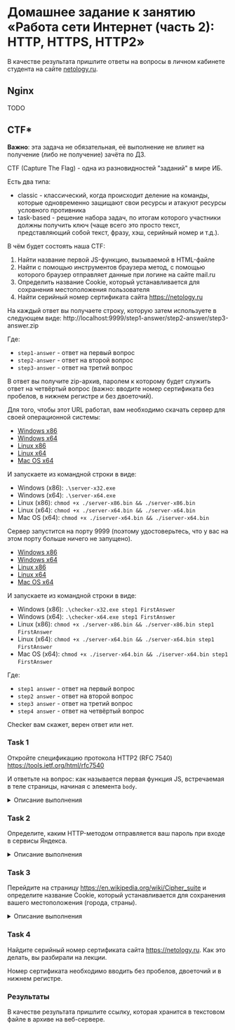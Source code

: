 # Домашнее задание к занятию «Работа сети Интернет (часть 2): HTTP, HTTPS, HTTP2»

В качестве результата пришлите ответы на вопросы в личном кабинете студента на сайте [netology.ru](https://netology.ru).

## Nginx

TODO

## CTF*

**Важно**: эта задача не обязательная, её выполнение не влияет на получение (либо не получение) зачёта по ДЗ.

CTF (Capture The Flag) - одна из разновидностей "заданий" в мире ИБ.

Есть два типа:
* classic - классический, когда происходит деление на команды, которые одновременно защищают свои ресурсы и атакуют ресурсы условного противника
* task-based - решение набора задач, по итогам которого участники должны получить ключ (чаще всего это просто текст, представляющий собой текст, фразу, хэш, серийный номер и т.д.).

В чём будет состоять наша CTF:
1. Найти название первой JS-функцию, вызываемой в HTML-файле
2. Найти с помощью инструментов браузера метод, с помощью которого браузер отправляет данные при логине на сайте mail.ru
3. Определить название Cookie, который устанавливается для сохранения местоположения пользователя
4. Найти серийный номер сертификата сайта https://netology.ru

На каждый ответ вы получаете строку, которую затем используете в следующем виде:
http://localhost:9999/step1-answer/step2-answer/step3-answer.zip

Где:
* `step1-answer` - ответ на первый вопрос
* `step2-answer` - ответ на второй вопрос
* `step3-answer` - ответ на третий вопрос

В ответ вы получите zip-архив, паролем к которому будет служить ответ на четвёртый вопрос (важно: вводите номер сертификата без пробелов, в нижнем регистре и без двоеточий).

Для того, чтобы этот URL работал, вам необходимо скачать сервер для своей операционной системы:
* [Windows x86](assets/server-x32.exe)
* [Windows x64](assets/server-x64.exe)
* [Linux x86](assets/server-x32.bin)
* [Linux x64](assets/server-x64.bin)
* [Mac OS x64](assets/iserver-x64.bin)

И запускаете из командной строки в виде:
* Windows (x86): `.\server-x32.exe`
* Windows (x64): `.\server-x64.exe`
* Linux (x86): `chmod +x ./server-x86.bin && ./server-x86.bin`
* Linux (x64): `chmod +x ./server-x64.bin && ./server-x64.bin`
* Mac OS (x64): `chmod +x ./iserver-x64.bin && ./iserver-x64.bin`

Сервер запустится на порту 9999 (поэтому удостоверьтесь, что у вас на этом порту больше ничего не запущено).
* [Windows x86](assets/checker-x32.exe)
* [Windows x64](assets/checker-x64.exe)
* [Linux x86](assets/checker-x32.bin)
* [Linux x64](assets/checker-x64.bin)
* [Mac OS x64](assets/ichecker-x64.bin)

И запускаете из командной строки в виде:
* Windows (x86): `.\checker-x32.exe step1 FirstAnswer`
* Windows (x64): `.\checker-x64.exe step1 FirstAnswer`
* Linux (x86): `chmod +x ./server-x86.bin && ./server-x86.bin step1 FirstAnswer`
* Linux (x64): `chmod +x ./server-x64.bin && ./server-x64.bin step1 FirstAnswer`
* Mac OS (x64): `chmod +x ./iserver-x64.bin && ./iserver-x64.bin step1 FirstAnswer`

Где:
* `step1 answer` - ответ на первый вопрос
* `step2 answer` - ответ на второй вопрос
* `step3 answer` - ответ на третий вопрос
* `step4 answer` - ответ на четвёртый вопрос

Checker вам скажет, верен ответ или нет.

### Task 1

Откройте спецификацию протокола HTTP2 (RFC 7540) https://tools.ietf.org/html/rfc7540

И ответьте на вопрос: как называется первая функция JS, встречаемая в теле страницы, начиная с элемента `body`.

<details>
<summary>Описание выполнения</summary>

Как это делается? Открываете страницу в браузере, жмёте F12 и переходите на вкладку `Elements`:

![](pic/js.png)

Раскрываете элемент `body` и начиная с него идёте сверху вниз, пока не встретите конструкцию вроде `on*="Stuff()"`, где вместо `*` и `Stuff` могут быть любые строки.

Например, на скриншоте, это `onclick="CallJSFunction()"`, где `CallJSFunction` - это и будет название функции.

Проверяете в Checker'е: `./checker-x64.bin step1 CallJSFunction`.
</details>

### Task 2

Определите, каким HTTP-методом отправляется ваш пароль при входе в сервисы Яндекса.

<details>
<summary>Описание выполнения</summary>

Заходите на [https://passport.yandex.ru/auth/welcome](https://passport.yandex.ru/auth/welcome).

Открываете инструменты разработчика (F12) и переходите на вкладку Network (здесь вы сможете видеть все запросы, которые делает браузер для конкретной страницы), выставляете фильтр XHR:

![](pic/network.png)

Заполняете произвольными данными форму входа:

![](pic/yandex.png)
 
Нажимаете "Войти"

После чего смотрите в инструменты разработчика, выбирая последовательно запросы. Ищете тот, который появился после того, как вы нажали на кнопку "Войти". Для просмотра деталей, кликаете на нём левой кнопкой мыши:

![](pic/auth.png)

В данном примере метод - `PUT`. Как удостовериться, что это именно тот запрос? Прокручиваете детали до самого низу и если внизу видите секцию `Form Data` с паролем, который вы вводили (а в других запросах этого пароля нет), то с большой долей вероятности, это то, что вам нужно.
</details>

### Task 3

Перейдите на страницу https://en.wikipedia.org/wiki/Cipher_suite и определите название Cookie, который устанавливается для сохранения вашего местоположения (города, страны).


<details>
<summary>Описание выполнения</summary>

Переходите на целевую страницу, открываете инструменты разработчика (F12) и переходите на вкладку Application (если она скрыта, то нужно "прокрутить" вкладки), выбираете раздел Cookie:

![](pic/cookie.png)

Видите все Cookie, которе устанавливает конкретный Origin (Origin - это кортеж из протокола, домена и номера порта). В данном случае он только один.

Выбирая Cookie, вы в нижней части страницы можете посмотреть их значения. Вам нужно найти такое, в котором будет зафиксирован код вашей страны, город и координаты.

</details>

### Task 4

Найдите серийный номер сертификата сайта https://netology.ru. Как это делать, вы разбирали на лекции.

Номер сертификата необходимо вводить без пробелов, двоеточий и в нижнем регистре.

### Результаты

В качестве результата пришлите ссылку, которая хранится в текстовом файле в архиве на веб-сервере.
